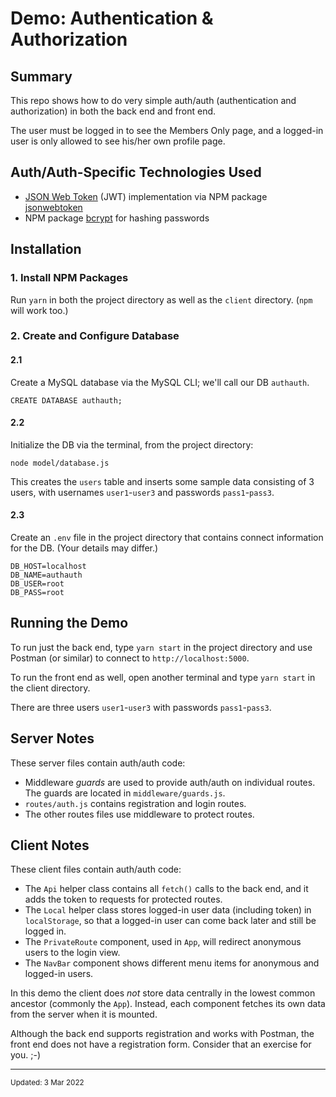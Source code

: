 Demo: Authentication & Authorization
=====

## Summary

This repo shows how to do very simple auth/auth
(authentication and authorization) in both the back end
and front end.

The user must be logged in to see the Members Only page,
and a logged-in user is only allowed to see his/her own profile page.


## Auth/Auth-Specific Technologies Used

- [JSON Web Token](https://jwt.io/) (JWT) implementation via NPM package [jsonwebtoken](https://github.com/auth0/node-jsonwebtoken)
- NPM package [bcrypt](https://www.npmjs.com/package/bcrypt) for hashing passwords


## Installation

### 1. Install NPM Packages

Run `yarn` in both the project directory as well as the `client` directory.
(`npm` will work too.)

### 2. Create and Configure Database

#### 2.1
Create a MySQL database via the MySQL CLI; we'll call our DB `authauth`.
```
CREATE DATABASE authauth;
```

#### 2.2
Initialize the DB via the terminal, from the project directory:
```
node model/database.js
```
This creates the `users` table and inserts some sample data consisting of 3 users, 
with usernames `user1`-`user3` and passwords `pass1`-`pass3`.

#### 2.3
Create an `.env` file in the project directory that contains connect information for the DB.
(Your details may differ.)
```
DB_HOST=localhost
DB_NAME=authauth
DB_USER=root
DB_PASS=root
```

## Running the Demo

To run just the back end, type `yarn start` in the project directory and
use Postman (or similar) to connect to `http://localhost:5000`.

To run the front end as well, open another terminal and type `yarn start` in the client directory.

There are three users `user1`-`user3` with passwords `pass1`-`pass3`.


## Server Notes

These server files contain auth/auth code:

- Middleware *guards* are used to provide auth/auth on individual routes. The guards are located in `middleware/guards.js`.
- `routes/auth.js` contains registration and login routes.
- The other routes files use middleware to protect routes.



## Client Notes

These client files contain auth/auth code:

- The `Api` helper class contains all `fetch()` calls to the back end, and it adds the token to requests for protected routes.
- The `Local` helper class stores logged-in user data (including token) in `localStorage`, so that a logged-in user can come back later and still be logged in.
- The `PrivateRoute` component, used in `App`, will redirect anonymous users to the login view.
- The `NavBar` component shows different menu items for anonymous and logged-in users.

In this demo the client does *not* store data centrally in the lowest common ancestor (commonly the `App`). 
Instead, each component fetches its own data from the server when it is mounted.

Although the back end supports registration and works with Postman, the front end does not have a registration form.
Consider that an exercise for you. ;-)


<hr />
<small>Updated: 3 Mar 2022</small>